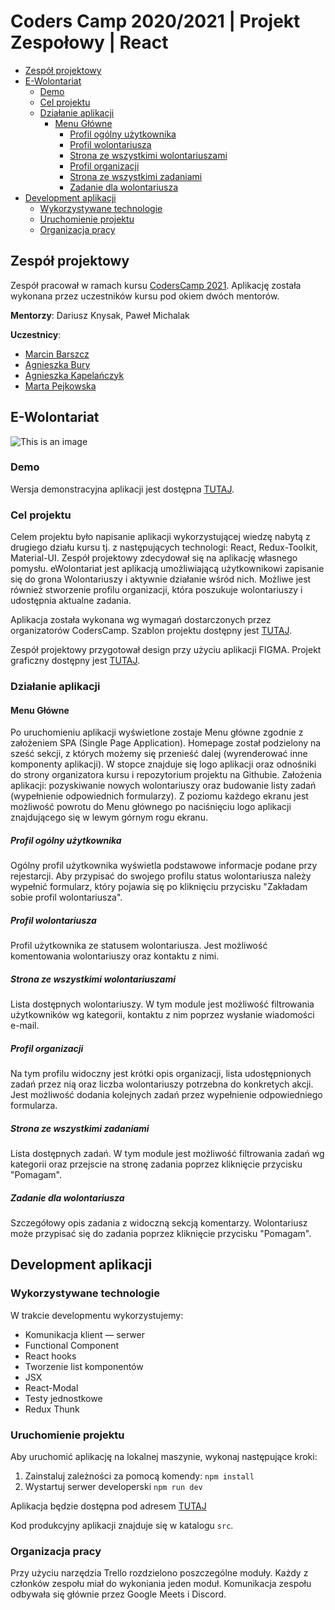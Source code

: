 # Coders Camp 2020/2021 | Projekt Zespołowy | React

- [Zespół projektowy](#zespół-projektowy)
- [E-Wolontariat](#e-wolontariat)
  - [Demo](#demo)
  - [Cel projektu](#cel-projektu)
  - [Działanie aplikacji](#działanie-aplikacji)
    - [Menu Główne](#menu-główne)
      - [Profil ogólny użytkownika](#profil-ogólny)
      - [Profil wolontariusza](#profil-wolontariusza)
      - [Strona ze wszystkimi wolontariuszami](#strona-ze-wszystkimi-wolontariuszami)
      - [Profil organizacji](#profil-organizacji)
      - [Strona ze wszystkimi zadaniami](#strona-ze-wszystkimi-zadaniami)
      - [Zadanie dla wolontariusza](#zadanie-dla-wolontariusza)
- [Development aplikacji](#development-aplikacji)
  - [Wykorzystywane technologie](#wykorzystywane-technologie)
  - [Uruchomienie projektu](#uruchomienie-projektu)
  - [Organizacja pracy](#organizacja-pracy)

## Zespół projektowy

Zespół pracował w ramach kursu [CodersCamp 2021](https://coderscamp.pl/).
Aplikację została wykonana przez uczestników kursu pod okiem dwóch mentorów.

**Mentorzy**: Dariusz Knysak, Paweł Michalak

**Uczestnicy**:

- [Marcin Barszcz](https://github.com/marcinnnnb)
- [Agnieszka Bury](https://github.com/angbur)
- [Agnieszka Kapelańczyk](https://github.com/MysiaPysia16)
- [Marta Pejkowska](https://github.com/MartaPejkowska)

## E-Wolontariat

![This is an image](https://github.com/marcinnnnb/CodersCamp2021-Project-React-Node-eWolontariat/blob/9d64011d85607468474710fbb63e6153c1418b09/src/assets/img/hero.png)

### Demo

Wersja demonstracyjna aplikacji jest dostępna [TUTAJ](https://coders-camp2021-project-react-node-e-wolontariat-one.vercel.app/).
### Cel projektu

Celem projektu było napisanie aplikacji wykorzystującej wiedzę nabytą z drugiego działu kursu tj. z następujących technologi: React, Redux-Toolkit, Material-UI.
Zespół projektowy zdecydował się na aplikację własnego pomysłu. eWolontariat jest aplikacją umożliwiającą użytkownikowi zapisanie się do grona Wolontariuszy i aktywnie działanie wśród nich. Możliwe jest również stworzenie profilu organizacji, która poszukuje wolontariuszy i udostępnia aktualne zadania.

Aplikacja została wykonana wg wymagań dostarczonych przez organizatorów CodersCamp.
Szablon projektu dostępny jest [TUTAJ](https://github.com/KrystianKjjk/CodersCamp2020.Project.FullStack-Node-React.OrganizationApp/blob/main/README.md).

Zespół projektowy przygotował design przy użyciu aplikacji FIGMA. Projekt graficzny dostępny jest [TUTAJ](https://www.figma.com/file/sLIhQsE4ADtUJnVhFKfWij/Wolontariusze?node-id=0%3A1).

### Działanie aplikacji

#### Menu Główne

Po uruchomieniu aplikacji wyświetlone zostaje Menu główne zgodnie z założeniem SPA (Single Page Application). Homepage został podzielony na sześć sekcji, z których możemy się przenieść dalej (wyrenderować inne komponenty aplikacji). W stopce znajduje się logo aplikacji oraz odnośniki do strony organizatora kursu i repozytorium projektu na Githubie. Założenia aplikacji: pozyskiwanie nowych wolontariuszy oraz budowanie listy zadań (wypełnienie odpowiednich formularzy). 
Z poziomu każdego ekranu jest możliwość powrotu do Menu głównego po naciśnięciu logo aplikacji znajdującego się w lewym górnym rogu ekranu.

##### Profil ogólny użytkownika

Ogólny profil użytkownika wyświetla podstawowe informacje podane przy rejestarcji. Aby przypisać do swojego profilu status wolontariusza należy wypełnić formularz, który pojawia się po kliknięciu przycisku "Zakładam sobie profil wolontariusza".

##### Profil wolontariusza

Profil użytkownika ze statusem wolontariusza. Jest możliwość komentowania wolontariuszy oraz kontaktu z nimi. 

##### Strona ze wszystkimi wolontariuszami

Lista dostępnych wolontariuszy. W tym module jest możliwość filtrowania użytkowników wg kategorii, kontaktu z nim poprzez wysłanie wiadomości e-mail. 

##### Profil organizacji

Na tym profilu widoczny jest krótki opis organizacji, lista udostępnionych zadań przez nią oraz liczba wolontariuszy potrzebna do konkretych akcji. Jest możliwość dodania kolejnych zadań przez wypełnienie odpowiedniego formularza.

##### Strona ze wszystkimi zadaniami

Lista dostępnych zadań.  W tym module jest możliwość filtrowania zadań wg kategorii oraz przejscie na stronę zadania poprzez kliknięcie przycisku "Pomagam". 

##### Zadanie dla wolontariusza

Szczegółowy opis zadania z widoczną sekcją komentarzy. Wolontariusz może przypisać się do zadania poprzez kliknięcie przycisku "Pomagam".

## Development aplikacji

### Wykorzystywane technologie

W trakcie developmentu wykorzystujemy:

- Komunikacja klient — serwer
- Functional Component
- React hooks
- Tworzenie list komponentów
- JSX
- React-Modal
- Testy jednostkowe
- Redux Thunk

### Uruchomienie projektu

Aby uruchomić aplikację na lokalnej maszynie, wykonaj następujące kroki:

1. Zainstaluj zależności za pomocą komendy: `npm install`
2. Wystartuj serwer developerski `npm run dev`

Aplikacja będzie dostępna pod adresem [TUTAJ](https://github.com/marcinnnnb/CodersCamp2021-Project-React-Node-eWolontariat/new/main)

Kod produkcyjny aplikacji znajduje się w katalogu `src`.

### Organizacja pracy

Przy użyciu narzędzia Trello rozdzielono poszczególne moduły. Każdy z członków zespołu miał do wykoniania jeden moduł. Komunikacja zespołu odbywała się głównie przez Google Meets i Discord.
